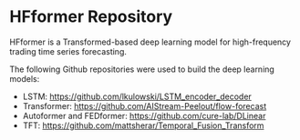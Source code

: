 # HFformer Repository

HFformer is a Transformed-based deep learning model for high-frequency trading time series forecasting.

The following Github repositories were used to build the deep learning models:
- LSTM: https://github.com/lkulowski/LSTM_encoder_decoder
- Transformer: https://github.com/AIStream-Peelout/flow-forecast
- Autoformer and FEDformer: https://github.com/cure-lab/DLinear
- TFT: https://github.com/mattsherar/Temporal_Fusion_Transform
